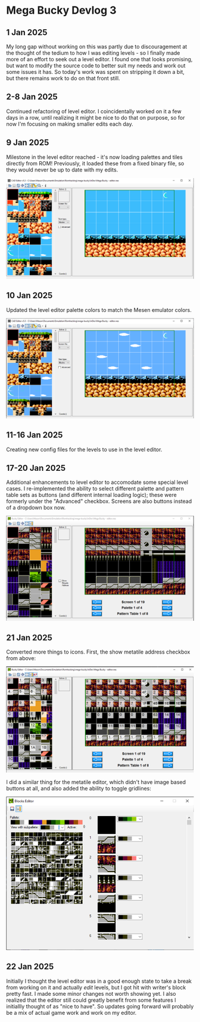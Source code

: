 # Mega Bucky Devlog 3

## 1 Jan 2025

My long gap without working on this was partly due to discouragement at the thought of the tedium to how I was editing levels - so I finally made more of an effort to seek out a level editor. I found one that looks promising, but want to modify the source code to better suit my needs and work out some issues it has. So today's work was spent on stripping it down a bit, but there remains work to do on that front still.

## 2-8 Jan 2025

Continued refactoring of level editor. I coincidentally worked on it a few days in a row, until realizing it might be nice to do that on purpose, so for now I'm focusing on making smaller edits each day.

## 9 Jan 2025

Milestone in the level editor reached - it's now loading palettes and tiles directly from ROM! Previously, it loaded these from a fixed binary file, so they would never be up to date with my edits.

![](./screens-03/1.PNG)

## 10 Jan 2025

Updated the level editor palette colors to match the Mesen emulator colors.

![](./screens-03/2.PNG)

## 11-16 Jan 2025

Creating new config files for the levels to use in the level editor.

## 17-20 Jan 2025

Additional enhancements to level editor to accomodate some special level cases. I re-implemented the ability to select different palette and pattern table sets as buttons (and different internal loading logic); these were formerly under the "Advanced" checkbox. Screens are also buttons instead of a dropdown box now.

![](./screens-03/3.PNG)

## 21 Jan 2025

Converted more things to icons. First, the show metatile address checkbox from above:

![](./screens-03/4.PNG)

I did a similar thing for the metatile editor, which didn't have image based buttons at all, and also added the ability to toggle gridlines:

![](./screens-03/5.PNG)

## 22 Jan 2025

Initially I thought the level editor was in a good enough state to take a break from working on it and actually _edit_ levels, but I got hit with writer's block pretty fast. I made some minor changes not worth showing yet. I also realized that the editor still could greatly benefit from some features I initiallly thought of as "nice to have". So updates going forward will probably be a mix of actual game work and work on my editor.